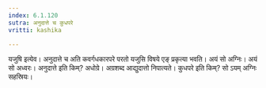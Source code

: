 ```yaml
---
index: 6.1.120
sutra: अनुदात्ते च कुधपरे
vritti: kashika

---
```

यजुषि इत्येव। अनुदात्ते च अति कवर्गधकारपरे परतो यजुसि विषये एङ् प्रकृत्या भवति। अयं सो अग्निः। अयं सो अध्वरः। अनुदात्ते इति किम्? अधोग्रे। अग्रशब्द आद्युदात्तो निपात्यते। कुधपरे इति किम्? सो ऽयम् अग्निः सहस्रियः।